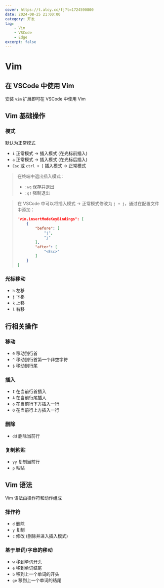 ```yaml
---
cover: https://t.alcy.cc/fj?t=1724590800
date: 2024-08-25 21:00:00
category: 开发
tag:
    - Vim
    - VSCode
    - Edge
excerpt: false
---
```


# Vim

## 在 VSCode 中使用 Vim

安装 `vim` 扩展即可在 VSCode 中使用 Vim

## Vim 基础操作

### 模式

默认为正常模式

- `i` 正常模式 -> 插入模式 (在光标前插入)
- `a` 正常模式 -> 插入模式 (在光标后插入)
- `Esc` 或 `ctrl + [` 插入模式 -> 正常模式

> 在终端中退出插入模式：
> - `:wq` 保存并退出
> - `:q!` 强制退出

> 在 VSCode 中可以将插入模式 -> 正常模式修改为 `j + j`，通过在配置文件中添加：
> ```json
> "vim.insertModeKeyBindings": [
>     {
>         "before": [
>             "j",
>             "j"
>         ],
>         "after": [
>             "<Esc>"
>         ]
>     }
> ]
> ```

### 光标移动

- `h` 左移
- `j` 下移
- `k` 上移
- `l` 右移

## 行相关操作

### 移动

- `0` 移动到行首
- `^` 移动到行首第一个非空字符
- `$` 移动到行尾

### 插入

- `I` 在当前行首插入
- `A` 在当前行尾插入
- `o` 在当前行下方插入一行
- `O` 在当前行上方插入一行

### 删除

- `dd` 删除当前行

### 复制粘贴

- `yy` 复制当前行
- `p` 粘贴

## Vim 语法

Vim 语法由操作符和动作组成

### 操作符

- `d` 删除
- `y` 复制
- `c` 修改 (删除并进入插入模式)

### 基于单词/字串的移动

- `w` 移到单词开头
- `e` 移到单词结尾
- `b` 移到上一个单词的开头
- `ge` 移到上一个单词的结尾
